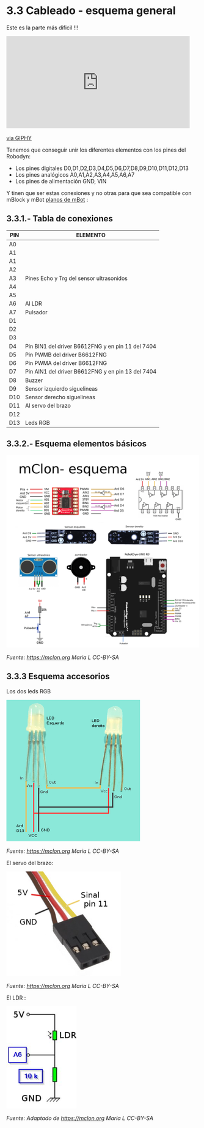 # 3.3 Cableado - esquema general

Este es la parte más dificil !!!

<iframe src="https://giphy.com/embed/3o7abrH8o4HMgEAV9e" width="480" height="241" frameBorder="0" class="giphy-embed" allowFullScreen></iframe><p><a href="https://giphy.com/gifs/starwars-3o7abrH8o4HMgEAV9e">via GIPHY</a></p>

Tenemos que conseguir unir los diferentes elementos con los pines del Robodyn:

* Los pines digitales D0,D1,D2,D3,D4,D5,D6,D7,D8,D9,D10,D11,D12,D13
* Los pines analógicos A0,A1,A2,A3,A4,A5,A6,A7
* Los pines de alimentación GND, VIN

Y tinen que ser estas conexiones y no otras para que sea compatible con mBlock y mBot [planos de mBot](https://tecnoloxia.org/mclon/mbot/) :

## 3.3.1.- Tabla de conexiones

| PIN | ELEMENTO |
|-----|---------|
| A0  |  |
| A1 |  |
| A1 |  |
| A2 |  |
| A3 | Pines Echo y Trg del sensor ultrasonidos |
| A4 |  |
| A5 |  |
| A6 | Al LDR |
| A7 | Pulsador |
| D1 |  |
| D2 |  |
| D3 |  |
| D4 | Pin BIN1 del driver B6612FNG y en pin 11 del 7404 |
| D5 | Pin PWMB del driver B6612FNG |
| D6 | Pin PWMA del driver B6612FNG  |
| D7 | Pin AIN1 del driver B6612FNG y en pin 13 del 7404 |
| D8 | Buzzer |
| D9 | Sensor izquierdo siguelineas |
| D10 | Sensor derecho siguelineas  |
| D11 | Al servo del brazo |
| D12 |  |
| D13 | Leds RGB |



## 3.3.2.- Esquema elementos básicos

![](/assets/Esquema_RobotDyn-1_corrixido.png)

_Fuente: https://mclon.org Maria L CC-BY-SA_

## 3.3.3 Esquema accesorios

Los dos leds RGB

![](/assets/LEDsRGB_conexion.png)

_Fuente: https://mclon.org Maria L      CC-BY-SA_

El servo del brazo:

![](/assets/Servo_conexion-300x274.png)

_Fuente: https://mclon.org Maria L      CC-BY-SA_

El LDR :

![](/assets/ldr-esquema.jpg)

_Fuente: Adaptado de https://mclon.org Maria L      CC-BY-SA_
